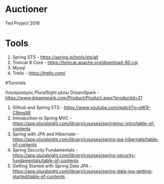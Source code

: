 # Auctioner
Ted Project 2016

# Tools

1. Spring STS - https://spring.io/tools/sts/all
2. Tomcat 8 Core - https://tomcat.apache.org/download-80.cgi
3. Mysql
4. Trello - https://trello.com/

#Turorials

Λογαριασμός PluralSight μέσω DreamSpark - https://www.dreamspark.com/Product/Product.aspx?productid=21

1. Github and Spring STS - https://www.youtube.com/watch?v=ptK9-CNms98
2. Introduction to Spring MVC - https://app.pluralsight.com/library/courses/springmvc-intro/table-of-contents
3. Spring with JPA and Hibernate - https://app.pluralsight.com/library/courses/spring-jpa-hibernate/table-of-contents
4. Spring Security Fundamentals - https://app.pluralsight.com/library/courses/spring-security-fundamentals/table-of-contents
5. Getting Started with Spring Data JPA - https://app.pluralsight.com/library/courses/spring-data-jpa-getting-started/table-of-contents
